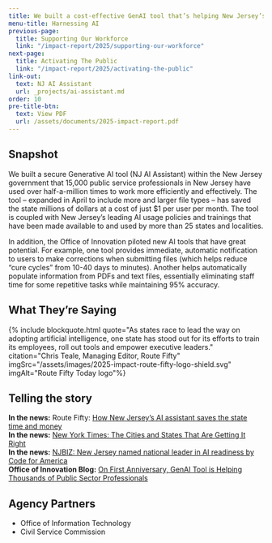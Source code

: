 ```yaml
---
title: We built a cost-effective GenAI tool that’s helping New Jersey’s public sector deliver better.
menu-title: Harnessing AI
previous-page:
  title: Supporting Our Workforce
  link: "/impact-report/2025/supporting-our-workforce"
next-page:
  title: Activating The Public
  link: "/impact-report/2025/activating-the-public"
link-out:
  text: NJ AI Assistant
  url: _projects/ai-assistant.md
order: 10
pre-title-btn:
  text: View PDF
  url: /assets/documents/2025-impact-report.pdf
---
```


## Snapshot

We built a secure Generative AI tool (NJ AI Assistant) within the New Jersey government that 15,000 public service professionals in New Jersey have used over half-a-million times to work more efficiently and effectively. The tool – expanded in April to include more and larger file types – has saved the state millions of dollars at a cost of just $1 per user per month. The tool is coupled with New Jersey’s leading AI usage policies and trainings that have been made available to and used by more than 25 states and localities.

In addition, the Office of Innovation piloted new AI tools that have great potential. For example, one tool provides immediate, automatic notification to users to make corrections when submitting files (which helps reduce “cure cycles” from 10-40 days to minutes). Another helps automatically populate information from PDFs and text files, essentially eliminating staff time for some repetitive tasks while maintaining 95% accuracy.

## What They’re Saying

{% include blockquote.html quote="As states race to lead the way on adopting artificial intelligence, one state has stood out for its efforts to train its employees, roll out tools and empower executive leaders." citation="Chris Teale, Managing Editor, Route Fifty" imgSrc="/assets/images/2025-impact-route-fifty-logo-shield.svg" imgAlt="Route Fifty Today logo"%}

## Telling the story

**In the news:** Route Fifty: [How New Jersey’s AI assistant saves the state time and money](https://www.route-fifty.com/artificial-intelligence/2025/08/how-new-jerseys-ai-assistant-saves-state-time-and-money/407538/)  
**In the news:** [New York Times: The Cities and States That Are Getting It Right](https://www.nytimes.com/2025/07/22/opinion/trump-budget-state-city-local.html)  
**In the news:** [NJBIZ: New Jersey named national leader in AI readiness by Code for America](https://njbiz.com/nj-named-national-leader-in-ai-readiness-by-code-for-america/)  
**Office of Innovation Blog:** [On First Anniversary, GenAI Tool is Helping Thousands of Public Sector Professionals](https://innovation.nj.gov/blog/2025-07-17-aiassistantanniversary/)

## Agency Partners

- Office of Information Technology
- Civil Service Commission

